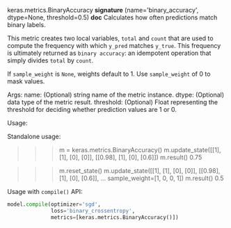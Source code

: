 keras.metrics.BinaryAccuracy
__signature__
(name='binary_accuracy', dtype=None, threshold=0.5)
__doc__
Calculates how often predictions match binary labels.

This metric creates two local variables, `total` and `count` that are used
to compute the frequency with which `y_pred` matches `y_true`. This
frequency is ultimately returned as `binary accuracy`: an idempotent
operation that simply divides `total` by `count`.

If `sample_weight` is `None`, weights default to 1.
Use `sample_weight` of 0 to mask values.

Args:
    name: (Optional) string name of the metric instance.
    dtype: (Optional) data type of the metric result.
    threshold: (Optional) Float representing the threshold for deciding
    whether prediction values are 1 or 0.

Usage:

Standalone usage:

>>> m = keras.metrics.BinaryAccuracy()
>>> m.update_state([[1], [1], [0], [0]], [[0.98], [1], [0], [0.6]])
>>> m.result()
0.75

>>> m.reset_state()
>>> m.update_state([[1], [1], [0], [0]], [[0.98], [1], [0], [0.6]],
...                sample_weight=[1, 0, 0, 1])
>>> m.result()
0.5

Usage with `compile()` API:

```python
model.compile(optimizer='sgd',
              loss='binary_crossentropy',
              metrics=[keras.metrics.BinaryAccuracy()])
```
